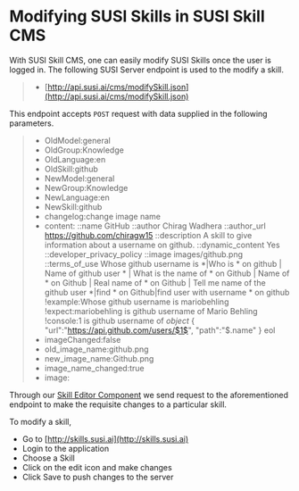# Modifying SUSI Skills in SUSI Skill CMS

 With SUSI Skill CMS, one can easily modify SUSI Skills once the user is logged in. The following SUSI Server endpoint is used to the modify a skill.

  >- [http://api.susi.ai/cms/modifySkill.json](http://api.susi.ai/cms/modifySkill.json)

This endpoint accepts `POST` request with data supplied in the following parameters.

   >- OldModel:general
   >- OldGroup:Knowledge
   >- OldLanguage:en
   >- OldSkill:github
   >- NewModel:general
   >- NewGroup:Knowledge
   >- NewLanguage:en
   >- NewSkill:github
   >- changelog:change image name
   >- content: 
      ::name GitHub
      ::author Chirag Wadhera
      ::author_url https://github.com/chiragw15
      ::description A skill to give information about a username on github.
      ::dynamic_content Yes
      ::developer_privacy_policy
      ::image images/github.png
      ::terms_of_use
      Whose github username is *|Who is * on github | Name of github user * | What is the name of * on Github | Name of * on Github | Real name of * on Github | Tell me name of the github user *|find * on Github|find user with username * on github
      !example:Whose github username is mariobehling
      !expect:mariobehling is github username of Mario Behling
      !console:$1$ is github username of $object$
      {
         "url":"https://api.github.com/users/$1$",
         "path":"$.name"
      }
      eol
   >- imageChanged:false
   >- old_image_name:github.png
   >- new_image_name:Github.png
   >- image_name_changed:true
   >- image: <image oject>


Through our [Skill Editor Component](https://github.com/fossasia/susi_skill_cms/tree/master/src/components/SkillEditor) we send request to the aforementioned endpoint to make the requisite changes to a particular skill. 

To modify a skill,
- Go to [http://skills.susi.ai](http://skills.susi.ai)
- Login to the application
- Choose a Skill 
- Click on the edit icon and make changes
- Click Save to push changes to the server

